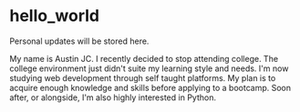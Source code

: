 # hello_world

Personal updates will be stored here.

My name is Austin JC. I recently decided to stop attending college. The college environment just didn't suite my learning style and needs. I'm now studying web development through self taught platforms. My plan is to acquire enough knowledge and skills before applying to a bootcamp. Soon after, or alongside, I'm also highly interested in Python.
